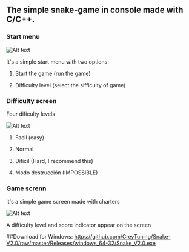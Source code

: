 ﻿## The simple snake-game in console made with C/C++.


### Start menu
![Alt text](https://github.com/CreyTuning/Snake-V2.0/blob/master/Images/1.PNG?raw=true "Main Menu")


It's a simple start menu with two options

1) Start the game (run the game)

2) Difficulty level (select the sifficulty of game)


### Difficulty screen
Four dificulty levels

![Alt text](https://github.com/CreyTuning/Snake-V2.0/blob/master/Images/5.PNG?raw=true "Main Menu")


1) Facil (easy)

2) Normal

3) Dificil (Hard, I recommend this)

4) Modo destrucción (IMPOSSIBLE)

### Game screnn
it's a simple game screen made with charters

![Alt text](https://github.com/CreyTuning/Snake-V2.0/blob/master/Images/2.PNG?raw=true "Main Menu")

A difficulty level and score indicator appear on the screen

##Download for Windows: 
https://github.com/CreyTuning/Snake-V2.0/raw/master/Releases/windows_64-32/Snake_V2.0.exe
